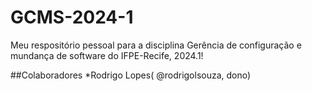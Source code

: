# GCMS-2024-1
Meu respositório pessoal para a disciplina Gerência de configuração e mundança de software do IFPE-Recife, 2024.1!

##Colaboradores
*Rodrigo Lopes( @rodrigolsouza, dono)
